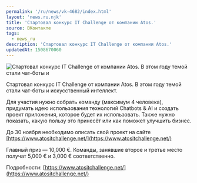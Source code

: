 ```yaml
---
permalink: '/ru/news/vk-4682/index.html'
layout: 'news.ru.njk'
title: 'Стартовал конкурс IT Challenge от компании Atos.'
source: ВКонтакте
tags:
  - news_ru
description: 'Стартовал конкурс IT Challenge от компании Atos.'
updatedAt: 1508670060
---
```

![Стартовал конкурс IT Challenge от компании Atos. В этом году темой стали чат-боты и](https://sun9-76.userapi.com/impf/c639628/v639628494/56a28/8jDFRNRQamg.jpg?size=1280x732&quality=96&sign=2dbffba7b4aa608d195b3b4e93f6494e&c_uniq_tag=ITGnQHAs43bNzt0MoTsOovPUE2wTOaZxZPoX4ZUxX0c&type=album)

Стартовал конкурс IT Challenge от компании Atos. В этом году темой стали чат-боты и искусственный интеллект.

Для участия нужно собрать команду (максимум 4 человека), придумать идею использования технологий Chatbots & AI и создать проект приложения, которое будет их использовать. Также нужно показать, какую пользу это принесёт или как поможет улучшить бизнес.

До 30 ноября необходимо описать свой проект на сайте [https://www.atositchallenge.net/](https://www.atositchallenge.net/)

Главный приз — 10,000 €.
Команды, занявшие второе и третье место получат 5,000 € и 3,000 € соответственно.

Подробности: [https://www.atositchallenge.net/](https://www.atositchallenge.net/)
